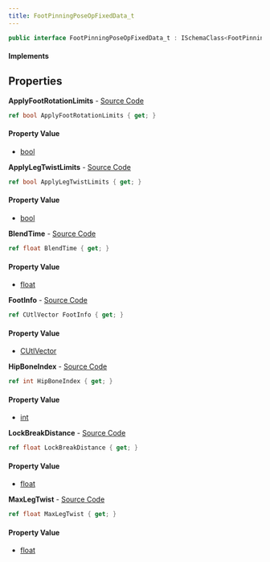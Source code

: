 ```yaml
---
title: FootPinningPoseOpFixedData_t
---
```


```csharp
public interface FootPinningPoseOpFixedData_t : ISchemaClass<FootPinningPoseOpFixedData_t>, ISchemaField, ISchemaClass, INativeHandle
```

#### Implements

## Properties

**ApplyFootRotationLimits** - [Source Code](https://github.com/swiftly-solution/swiftlys2/blob/master/managed/src/SwiftlyS2.Generated/Schemas/Interfaces/FootPinningPoseOpFixedData_t.cs#L29)

```csharp
ref bool ApplyFootRotationLimits { get; }
```

#### Property Value

- [bool](https://learn.microsoft.com/dotnet/api/system.boolean)

**ApplyLegTwistLimits** - [Source Code](https://github.com/swiftly-solution/swiftlys2/blob/master/managed/src/SwiftlyS2.Generated/Schemas/Interfaces/FootPinningPoseOpFixedData_t.cs#L27)

```csharp
ref bool ApplyLegTwistLimits { get; }
```

#### Property Value

- [bool](https://learn.microsoft.com/dotnet/api/system.boolean)

**BlendTime** - [Source Code](https://github.com/swiftly-solution/swiftlys2/blob/master/managed/src/SwiftlyS2.Generated/Schemas/Interfaces/FootPinningPoseOpFixedData_t.cs#L19)

```csharp
ref float BlendTime { get; }
```

#### Property Value

- [float](https://learn.microsoft.com/dotnet/api/system.single)

**FootInfo** - [Source Code](https://github.com/swiftly-solution/swiftlys2/blob/master/managed/src/SwiftlyS2.Generated/Schemas/Interfaces/FootPinningPoseOpFixedData_t.cs#L17)

```csharp
ref CUtlVector FootInfo { get; }
```

#### Property Value

- [CUtlVector](/docs/api/shared/natives/cutlvector)

**HipBoneIndex** - [Source Code](https://github.com/swiftly-solution/swiftlys2/blob/master/managed/src/SwiftlyS2.Generated/Schemas/Interfaces/FootPinningPoseOpFixedData_t.cs#L25)

```csharp
ref int HipBoneIndex { get; }
```

#### Property Value

- [int](https://learn.microsoft.com/dotnet/api/system.int32)

**LockBreakDistance** - [Source Code](https://github.com/swiftly-solution/swiftlys2/blob/master/managed/src/SwiftlyS2.Generated/Schemas/Interfaces/FootPinningPoseOpFixedData_t.cs#L21)

```csharp
ref float LockBreakDistance { get; }
```

#### Property Value

- [float](https://learn.microsoft.com/dotnet/api/system.single)

**MaxLegTwist** - [Source Code](https://github.com/swiftly-solution/swiftlys2/blob/master/managed/src/SwiftlyS2.Generated/Schemas/Interfaces/FootPinningPoseOpFixedData_t.cs#L23)

```csharp
ref float MaxLegTwist { get; }
```

#### Property Value

- [float](https://learn.microsoft.com/dotnet/api/system.single)

